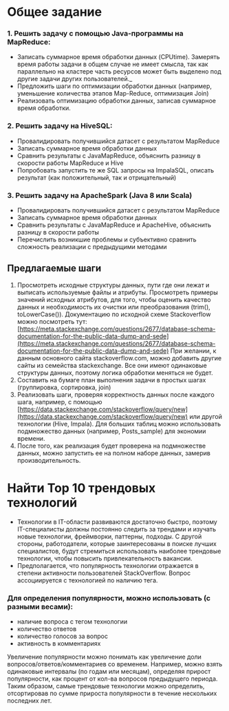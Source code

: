 # Общее задание

### 1. Решить задачу с помощью Java-программы на MapReduce:
- Записать суммарное время обработки данных (CPUtime). Замерять время работы задачи в общем случае не имеет смысла, так как параллельно на кластере часть ресурсов может быть выделено под другие задачи других пользователей._
- Предложить шаги по оптимизации обработки данных (например, уменьшение количества этапов Map-Reduce, оптимизация Join)
- Реализовать оптимизацию обработки данных, записав суммарное время обработки.

### 2. Решить задачу на HiveSQL:
- Провалидировать получившийся датасет с результатом MapReduce
- Записать суммарное время обработки данных
- Сравнить результаты с JavaMapReduce, объяснить разницу в скорости работы MapReduce и Hive
- Попробовать запустить те же SQL запросы на ImpalaSQL, описать результат (как положительный, так и отрицательный)

### 3. Решить задачу на ApacheSpark (Java 8 или Scala)
- Провалидировать получившийся датасет с результатом MapReduce
- Записать суммарное время обработки данных
- Сравнить результаты с JavaMapReduce и ApacheHive, объяснить разницу в скорости работы
- Перечислить возникшие проблемы и субъективно сравнить сложность реализации с предыдущими методами

## Предлагаемые шаги

1. Просмотреть исходные структуры данных, пути где они лежат и выписать используемые файлы и атрибуты. Просмотреть примеры значений исходных атрибутов, для того, чтобы оценить качество данных и необходимость их очистки или преобразования (trim(), toLowerCase()). Документацию по исходной схеме Stackoverflow можно посмотреть тут: [https://meta.stackexchange.com/questions/2677/database-schema-documentation-for-the-public-data-dump-and-sede](https://meta.stackexchange.com/questions/2677/database-schema-documentation-for-the-public-data-dump-and-sede) При желании, к данным основного сайта stackoverflow.com, можно добавить другие сайты из семейства stackexchange. Все они имеют одинаковые структуры данных, поэтому логика обработки меняться не будет.
2. Составить на бумаге план выполнения задачи в простых шагах (группировка, сортировка, join)
3. Реализовать шаги, проверяя корректность данных после каждого шага, например, с помощью [https://data.stackexchange.com/stackoverflow/query/new](https://data.stackexchange.com/stackoverflow/query/new) или другой технологии (Hive, Impala). Для больших таблиц можно использовать подмножество данных (например, Posts\_sample) для экономии времени.
4. После того, как реализация будет проверена на подмножестве данных, можно запустить ее на полном наборе данных, замерив производительность.

# Найти Top 10 трендовых технологий

- Технологии в IT-области развиваются достаточно быстро, поэтому IT-специалисты должны постоянно следить за трендами и изучать новые технологии, фреймворки, паттерны, подходы. С другой стороны, работодатели, которые заинтересованы в поиске лучших специалистов, будут стремиться использовать наиболее трендовые технологии, чтобы повысить привлекательность вакансии.
- Предполагается, что популярность технологии отражается в степени активности пользователей StackOverflow. Вопрос ассоциируется с технологией по наличию тега.

### Для определения популярности, можно использовать (с разными весами):
- наличие вопроса с тегом технологии
- количество ответов
- количество голосов за вопрос
- активность в комментариях

Увеличение популярности можно понимать как увеличение доли вопросов/ответов/комментариев со временем.
Например, можно взять одинаковые интервалы (по годам или месяцам), определяя прирост популярности, как процент от кол-ва вопросов предыдущего периода. Таким образом, самые трендовые технологии можно определить, отсортировав по сумме прироста популярности в течение нескольких последних лет.
